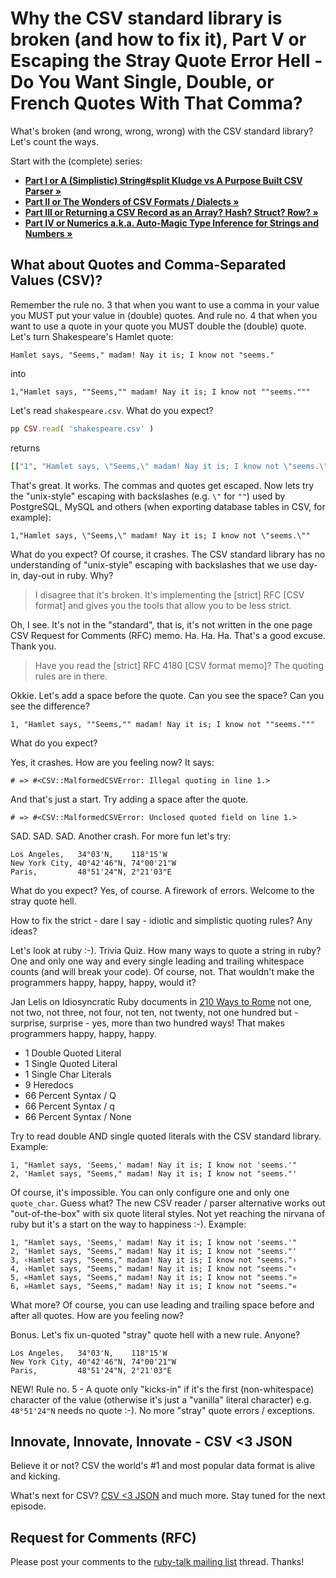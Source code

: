 # Why the CSV standard library is broken (and how to fix it), Part V or Escaping the Stray Quote Error Hell - Do You Want Single, Double, or French Quotes With That Comma?

What's broken (and wrong, wrong, wrong) with the CSV standard library? Let's count the ways.


Start with the (complete) series:
- **[Part I or A (Simplistic) String#split Kludge vs A Purpose Built CSV Parser »](why-the-csv-stdlib-is-broken.md)**
- **[Part II or The Wonders of CSV Formats / Dialects »](csv-formats.md)**
- **[Part III or Returning a CSV Record as an Array? Hash? Struct? Row? »](csv-array-hash-struct.md)**
- **[Part IV or Numerics a.k.a. Auto-Magic Type Inference for Strings and Numbers »](csv-numerics.md)**



## What about Quotes and Comma-Separated Values (CSV)?


Remember the rule no. 3 that
when you want to use a comma in your value
you MUST put your value in (double) quotes.
And rule no. 4 that when you want to use a quote in your quote
you MUST double the (double) quote.
Let's turn Shakespeare's Hamlet quote:

```
Hamlet says, "Seems," madam! Nay it is; I know not "seems."
```

into 

```
1,"Hamlet says, ""Seems,"" madam! Nay it is; I know not ""seems."""
```


Let's read `shakespeare.csv`. What do you expect?

``` ruby
pp CSV.read( 'shakespeare.csv' )
```

returns

``` ruby
[["1", "Hamlet says, \"Seems,\" madam! Nay it is; I know not \"seems.\""]]
```

That's great. It works. The commas and quotes get escaped.
Now lets try the "unix-style" escaping with backslashes (e.g. `\"` for `""`)
used by PostgreSQL, MySQL and others (when exporting database tables in CSV, for example):

```
1,"Hamlet says, \"Seems,\" madam! Nay it is; I know not \"seems.\""
```

What do you expect? Of course, it crashes.
The CSV standard library has no understanding
of "unix-style" escaping with backslashes
that we use day-in, day-out in ruby.
Why?

> I disagree that it's broken. It's implementing the [strict] RFC [CSV format]
> and gives you the tools that allow you to be less strict.

Oh, I see. It's not in the "standard", that is, it's not written in the one page CSV Request for Comments (RFC) memo. Ha. Ha. Ha. 
That's a good excuse. Thank you.

> Have you read the [strict] RFC 4180 [CSV format memo]? The quoting rules are in there.
 

Okkie. Let's add a space before the quote. Can you see the space?
Can you see the difference?

```
1, "Hamlet says, ""Seems,"" madam! Nay it is; I know not ""seems."""
```

What do you expect?

Yes, it crashes. How are you feeling now? It says:

```
# => #<CSV::MalformedCSVError: Illegal quoting in line 1.>
```

And that's just a start. Try adding a space after the quote.

```
# => #<CSV::MalformedCSVError: Unclosed quoted field on line 1.>
```

SAD. SAD. SAD. Another crash. For more fun let's try:

```
Los Angeles,   34°03'N,    118°15'W
New York City, 40°42'46"N, 74°00'21"W
Paris,         48°51'24"N, 2°21'03"E
```

What do you expect? Yes, of course. A firework of errors.
Welcome to the stray quote hell.


How to fix the strict - dare I say - idiotic and simplistic quoting rules? Any ideas?

Let's look at ruby :-). Trivia Quiz. How many ways to quote a string in ruby? One and only one way and
every single leading and trailing whitespace counts (and will break your code).
Of course, not. That wouldn't make the programmers happy, happy, happy, would it?


Jan Lelis on Idiosyncratic Ruby
documents in [210 Ways to Rome](https://idiosyncratic-ruby.com/15-207-ways-to-rome.html)
not one, not two, not three,
not four, not ten, not twenty, not one hundred but - surprise, surprise -
yes, more than two hundred ways!
That makes programmers happy, happy, happy.

- 1 Double Quoted Literal
- 1 Single Quoted Literal
- 1 Single Char Literals
- 9 Heredocs
- 66 Percent Syntax / Q
- 66 Percent Syntax / q
- 66 Percent Syntax / None


Try to read double AND single quoted literals with
the CSV standard library. Example:

```
1, "Hamlet says, 'Seems,' madam! Nay it is; I know not 'seems.'"
2, 'Hamlet says, "Seems," madam! Nay it is; I know not "seems."'
```

Of course, it's impossible. You can only configure one and only one `quote_char`.
Guess what? The new CSV reader / parser alternative
works out "out-of-the-box" with six quote literal styles. Not yet
reaching the nirvana of ruby but it's a start on the way to happiness :-).
Example:


```
1, "Hamlet says, 'Seems,' madam! Nay it is; I know not 'seems.'"
2, 'Hamlet says, "Seems," madam! Nay it is; I know not "seems."'
3, ‹Hamlet says, "Seems," madam! Nay it is; I know not "seems."›
4, ›Hamlet says, "Seems," madam! Nay it is; I know not "seems."‹
5, «Hamlet says, "Seems," madam! Nay it is; I know not "seems."»
6, »Hamlet says, "Seems," madam! Nay it is; I know not "seems."«
```

What more?
Of course, you can use leading and trailing space before and
after all quotes.
How are you feeling now?



Bonus. Let's fix un-quoted "stray" quote hell with a new rule. Anyone?

```
Los Angeles,   34°03'N,    118°15'W
New York City, 40°42'46"N, 74°00'21"W
Paris,         48°51'24"N, 2°21'03"E
```

NEW! Rule no. 5 -
A quote only "kicks-in" if it's the first (non-whitespace) character of the value
(otherwise it's just a "vanilla" literal character) e.g. `48°51'24"N`
needs no quote :-).  No more "stray" quote errors / exceptions.



## Innovate, Innovate, Innovate -  CSV <3 JSON

Believe it or not? CSV
the world's #1 and most popular data format
is alive and kicking.

What's next for CSV? [CSV <3 JSON](https://github.com/csvspecs/csv-json) and much more.
Stay tuned for the next episode.




## Request for Comments (RFC)

Please post your comments to the [ruby-talk mailing list](https://rubytalk.org) thread. Thanks!
